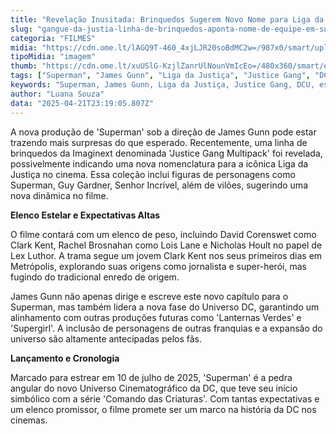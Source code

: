 ```yaml
---
title: "Revelação Inusitada: Brinquedos Sugerem Novo Nome para Liga da Justiça em 'Superman' de James Gunn"
slug: "gangue-da-justia-linha-de-brinquedos-aponta-nome-de-equipe-em-superman"
categoria: "FILMES"
midia: "https://cdn.ome.lt/lAGQ9T-460_4xjLJR20soBdMC2w=/987x0/smart/uploads/conteudo/fotos/lanterna-verde-guy-gardner-superman_nVTDZ2x.png"
tipoMidia: "imagem"
thumb: "https://cdn.ome.lt/xuUSlG-KzjlZanrUlNounVmIcEo=/480x360/smart/extras/conteudos/lanterna-verde-guy-gardner-superman_5JzlafZ.png"
tags: ["Superman", "James Gunn", "Liga da Justiça", "Justice Gang", "DCU", "estreia de Superman", "elenco de Superman", "novo filme de Superman"]
keywords: "Superman, James Gunn, Liga da Justiça, Justice Gang, DCU, estreia de Superman, elenco de Superman, novo filme de Superman"
author: "Luana Souza"
data: "2025-04-21T23:19:05.807Z"
---
```


A nova produção de 'Superman' sob a direção de James Gunn pode estar trazendo mais surpresas do que esperado. Recentemente, uma linha de brinquedos da Imaginext denominada 'Justice Gang Multipack' foi revelada, possivelmente indicando uma nova nomenclatura para a icônica Liga da Justiça no cinema. Essa coleção inclui figuras de personagens como Superman, Guy Gardner, Senhor Incrível, além de vilões, sugerindo uma nova dinâmica no filme.

**Elenco Estelar e Expectativas Altas**

O filme contará com um elenco de peso, incluindo David Corenswet como Clark Kent, Rachel Brosnahan como Lois Lane e Nicholas Hoult no papel de Lex Luthor. A trama segue um jovem Clark Kent nos seus primeiros dias em Metrópolis, explorando suas origens como jornalista e super-herói, mas fugindo do tradicional enredo de origem.

James Gunn não apenas dirige e escreve este novo capítulo para o Superman, mas também lidera a nova fase do Universo DC, garantindo um alinhamento com outras produções futuras como 'Lanternas Verdes' e 'Supergirl'. A inclusão de personagens de outras franquias e a expansão do universo são altamente antecipadas pelos fãs.

**Lançamento e Cronologia**

Marcado para estrear em 10 de julho de 2025, 'Superman' é a pedra angular do novo Universo Cinematográfico da DC, que teve seu início simbólico com a série 'Comando das Criaturas'. Com tantas expectativas e um elenco promissor, o filme promete ser um marco na história da DC nos cinemas.